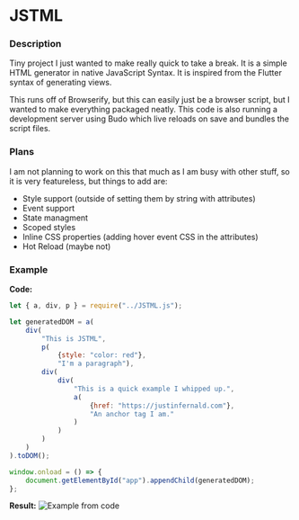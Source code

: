 # JSTML

### Description

Tiny project I just wanted to make really quick to take a break. It is a simple HTML generator in native JavaScript Syntax. It is inspired from the Flutter syntax of generating views.

This runs off of Browserify, but this can easily just be a browser script, but I wanted to make everything packaged neatly. This code is also running a development server using Budo which live reloads on save and bundles the script files.

### Plans

I am not planning to work on this that much as I am busy with other stuff, so it is very featureless, but things to add are:
  * Style support (outside of setting them by string with attributes)
  * Event support
  * State managment
  * Scoped styles
  * Inline CSS properties (adding hover event CSS in the attributes)
  * Hot Reload (maybe not)

### Example

**Code:**
```javascript
let { a, div, p } = require("../JSTML.js");

let generatedDOM = a(
    div(
        "This is JSTML",
        p(
            {style: "color: red"},
            "I'm a paragraph"),
        div(
            div(
                "This is a quick example I whipped up.",
                a(
                    {href: "https://justinfernald.com"},
                    "An anchor tag I am."
                )
            )
        )
    )
).toDOM();

window.onload = () => {
    document.getElementById("app").appendChild(generatedDOM);
};
```

**Result:**
![Example from code](https://i.imgur.com/zxeNqjk.png)

